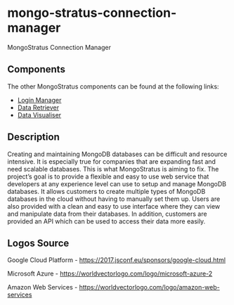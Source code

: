 # mongo-stratus-connection-manager
MongoStratus Connection Manager

## Components
The other MongoStratus components can be found at the following links:
* [Login Manager](https://github.com/vzat/mongo-stratus-login-manager)
* [Data Retriever](https://github.com/vzat/mongo-stratus-data-retriever)
* [Data Visualiser](https://github.com/vzat/mongo-stratus-data-visualiser)

## Description
Creating and maintaining MongoDB databases can be difficult and resource intensive. It is especially true for companies that are expanding fast and need scalable databases. This is what MongoStratus is aiming to fix. 
The project’s goal is to provide a flexible and easy to use web service that developers at any experience level can use to setup and manage MongoDB databases. It allows customers to create multiple types of MongoDB databases in the cloud without having to manually set them up. Users are also provided with a clean and easy to use interface where they can view and manipulate data from their databases. In addition, customers are provided an API which can be used to access their data more easily.

## Logos Source
Google Cloud Platform - https://2017.jsconf.eu/sponsors/google-cloud.html

Microsoft Azure - https://worldvectorlogo.com/logo/microsoft-azure-2

Amazon Web Services - https://worldvectorlogo.com/logo/amazon-web-services
